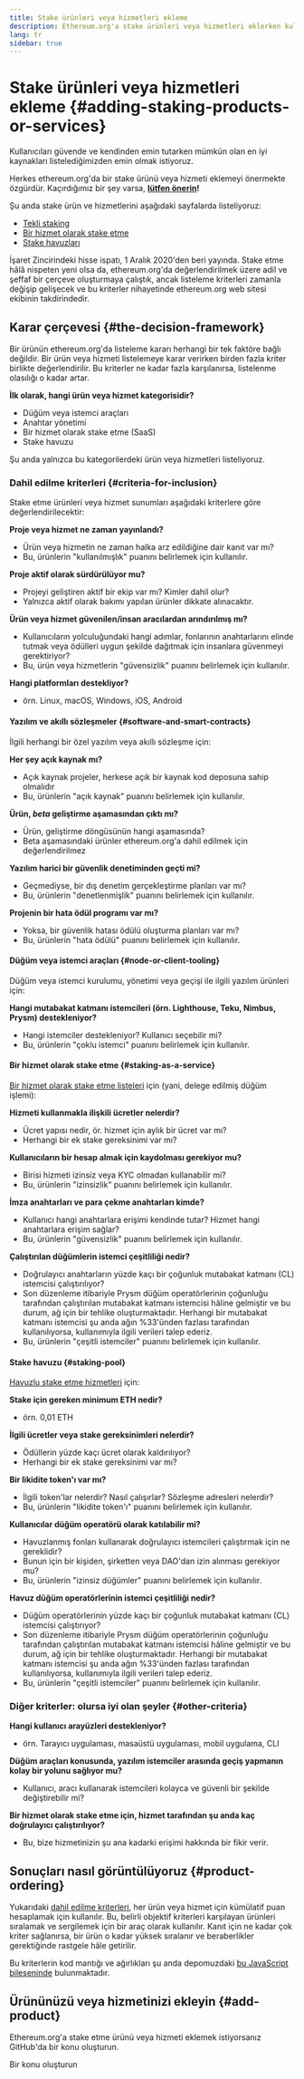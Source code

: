 ```yaml
---
title: Stake ürünleri veya hizmetleri ekleme
description: Ethereum.org'a stake ürünleri veya hizmetleri eklerken kullandığımız politika
lang: tr
sidebar: true
---
```


# Stake ürünleri veya hizmetleri ekleme {#adding-staking-products-or-services}

Kullanıcıları güvende ve kendinden emin tutarken mümkün olan en iyi kaynakları listelediğimizden emin olmak istiyoruz.

Herkes ethereum.org'da bir stake ürünü veya hizmeti eklemeyi önermekte özgürdür. Kaçırdığımız bir şey varsa, **[lütfen önerin](https://github.com/ethereum/ethereum-org-website/issues/new?&template=suggest_staking_product.md)!**

Şu anda stake ürün ve hizmetlerini aşağıdaki sayfalarda listeliyoruz:

- [Tekli staking](/staking/solo/)
- [Bir hizmet olarak stake etme](/staking/saas/)
- [Stake havuzları](/staking/pools/)

İşaret Zincirindeki hisse ispatı, 1 Aralık 2020'den beri yayında. Stake etme hâlâ nispeten yeni olsa da, ethereum.org'da değerlendirilmek üzere adil ve şeffaf bir çerçeve oluşturmaya çalıştık, ancak listeleme kriterleri zamanla değişip gelişecek ve bu kriterler nihayetinde ethereum.org web sitesi ekibinin takdirindedir.

## Karar çerçevesi {#the-decision-framework}

Bir ürünün ethereum.org'da listeleme kararı herhangi bir tek faktöre bağlı değildir. Bir ürün veya hizmeti listelemeye karar verirken birden fazla kriter birlikte değerlendirilir. Bu kriterler ne kadar fazla karşılanırsa, listelenme olasılığı o kadar artar.

**İlk olarak, hangi ürün veya hizmet kategorisidir?**

- Düğüm veya istemci araçları
- Anahtar yönetimi
- Bir hizmet olarak stake etme (SaaS)
- Stake havuzu

Şu anda yalnızca bu kategorilerdeki ürün veya hizmetleri listeliyoruz.

### Dahil edilme kriterleri {#criteria-for-inclusion}

Stake etme ürünleri veya hizmet sunumları aşağıdaki kriterlere göre değerlendirilecektir:

**Proje veya hizmet ne zaman yayınlandı?**

- Ürün veya hizmetin ne zaman halka arz edildiğine dair kanıt var mı?
- Bu, ürünlerin "kullanılmışlık" puanını belirlemek için kullanılır.

**Proje aktif olarak sürdürülüyor mu?**

- Projeyi geliştiren aktif bir ekip var mı? Kimler dahil olur?
- Yalnızca aktif olarak bakımı yapılan ürünler dikkate alınacaktır.

**Ürün veya hizmet güvenilen/insan aracılardan arındırılmış mı?**

- Kullanıcıların yolculuğundaki hangi adımlar, fonlarının anahtarlarını elinde tutmak veya ödülleri uygun şekilde dağıtmak için insanlara güvenmeyi gerektiriyor?
- Bu, ürün veya hizmetlerin "güvensizlik" puanını belirlemek için kullanılır.

**Hangi platformları destekliyor?**

- örn. Linux, macOS, Windows, iOS, Android

#### Yazılım ve akıllı sözleşmeler {#software-and-smart-contracts}

İlgili herhangi bir özel yazılım veya akıllı sözleşme için:

**Her şey açık kaynak mı?**

- Açık kaynak projeler, herkese açık bir kaynak kod deposuna sahip olmalıdır
- Bu, ürünlerin "açık kaynak" puanını belirlemek için kullanılır.

**Ürün, _beta_ geliştirme aşamasından çıktı mı?**

- Ürün, geliştirme döngüsünün hangi aşamasında?
- Beta aşamasındaki ürünler ethereum.org'a dahil edilmek için değerlendirilmez

**Yazılım harici bir güvenlik denetiminden geçti mi?**

- Geçmediyse, bir dış denetim gerçekleştirme planları var mı?
- Bu, ürünlerin "denetlenmişlik" puanını belirlemek için kullanılır.

**Projenin bir hata ödül programı var mı?**

- Yoksa, bir güvenlik hatası ödülü oluşturma planları var mı?
- Bu, ürünlerin "hata ödülü" puanını belirlemek için kullanılır.

#### Düğüm veya istemci araçları {#node-or-client-tooling}

Düğüm veya istemci kurulumu, yönetimi veya geçişi ile ilgili yazılım ürünleri için:

**Hangi mutabakat katmanı istemcileri (örn. Lighthouse, Teku, Nimbus, Prysm) destekleniyor?**

- Hangi istemciler destekleniyor? Kullanıcı seçebilir mi?
- Bu, ürünlerin "çoklu istemci" puanını belirlemek için kullanılır.

#### Bir hizmet olarak stake etme {#staking-as-a-service}

[Bir hizmet olarak stake etme listeleri](/staking/saas/) için (yani, delege edilmiş düğüm işlemi):

**Hizmeti kullanmakla ilişkili ücretler nelerdir?**

- Ücret yapısı nedir, ör. hizmet için aylık bir ücret var mı?
- Herhangi bir ek stake gereksinimi var mı?

**Kullanıcıların bir hesap almak için kaydolması gerekiyor mu?**

- Birisi hizmeti izinsiz veya KYC olmadan kullanabilir mi?
- Bu, ürünlerin "izinsizlik" puanını belirlemek için kullanılır.

**İmza anahtarları ve para çekme anahtarları kimde?**

- Kullanıcı hangi anahtarlara erişimi kendinde tutar? Hizmet hangi anahtarlara erişim sağlar?
- Bu, ürünlerin "güvensizlik" puanını belirlemek için kullanılır.

**Çalıştırılan düğümlerin istemci çeşitliliği nedir?**

- Doğrulayıcı anahtarların yüzde kaçı bir çoğunluk mutabakat katmanı (CL) istemcisi çalıştırılıyor?
- Son düzenleme itibariyle Prysm düğüm operatörlerinin çoğunluğu tarafından çalıştırılan mutabakat katmanı istemcisi hâline gelmiştir ve bu durum, ağ için bir tehlike oluşturmaktadır. Herhangi bir mutabakat katmanı istemcisi şu anda ağın %33'ünden fazlası tarafından kullanılıyorsa, kullanımıyla ilgili verileri talep ederiz.
- Bu, ürünlerin "çeşitli istemciler" puanını belirlemek için kullanılır.

#### Stake havuzu {#staking-pool}

[Havuzlu stake etme hizmetleri](/staking/pools/) için:

**Stake için gereken minimum ETH nedir?**

- örn. 0,01 ETH

**İlgili ücretler veya stake gereksinimleri nelerdir?**

- Ödüllerin yüzde kaçı ücret olarak kaldırılıyor?
- Herhangi bir ek stake gereksinimi var mı?

**Bir likidite token'ı var mı?**

- İlgili token'lar nelerdir? Nasıl çalışırlar? Sözleşme adresleri nelerdir?
- Bu, ürünlerin "likidite token'ı" puanını belirlemek için kullanılır.

**Kullanıcılar düğüm operatörü olarak katılabilir mi?**

- Havuzlanmış fonları kullanarak doğrulayıcı istemcileri çalıştırmak için ne gereklidir?
- Bunun için bir kişiden, şirketten veya DAO'dan izin alınması gerekiyor mu?
- Bu, ürünlerin "izinsiz düğümler" puanını belirlemek için kullanılır.

**Havuz düğüm operatörlerinin istemci çeşitliliği nedir?**

- Düğüm operatörlerinin yüzde kaçı bir çoğunluk mutabakat katmanı (CL) istemcisi çalıştırıyor?
- Son düzenleme itibariyle Prysm düğüm operatörlerinin çoğunluğu tarafından çalıştırılan mutabakat katmanı istemcisi hâline gelmiştir ve bu durum, ağ için bir tehlike oluşturmaktadır. Herhangi bir mutabakat katmanı istemcisi şu anda ağın %33'ünden fazlası tarafından kullanılıyorsa, kullanımıyla ilgili verileri talep ederiz.
- Bu, ürünlerin "çeşitli istemciler" puanını belirlemek için kullanılır.

### Diğer kriterler: olursa iyi olan şeyler {#other-criteria}

**Hangi kullanıcı arayüzleri destekleniyor?**

- örn. Tarayıcı uygulaması, masaüstü uygulaması, mobil uygulama, CLI

**Düğüm araçları konusunda, yazılım istemciler arasında geçiş yapmanın kolay bir yolunu sağlıyor mu?**

- Kullanıcı, aracı kullanarak istemcileri kolayca ve güvenli bir şekilde değiştirebilir mi?

**Bir hizmet olarak stake etme için, hizmet tarafından şu anda kaç doğrulayıcı çalıştırılıyor?**

- Bu, bize hizmetinizin şu ana kadarki erişimi hakkında bir fikir verir.

## Sonuçları nasıl görüntülüyoruz {#product-ordering}

Yukarıdaki [dahil edilme kriterleri](#criteria-for-inclusion), her ürün veya hizmet için kümülatif puan hesaplamak için kullanılır. Bu, belirli objektif kriterleri karşılayan ürünleri sıralamak ve sergilemek için bir araç olarak kullanılır. Kanıt için ne kadar çok kriter sağlanırsa, bir ürün o kadar yüksek sıralanır ve beraberlikler gerektiğinde rastgele hâle getirilir.

Bu kriterlerin kod mantığı ve ağırlıkları şu anda depomuzdaki [bu JavaScript bileşeninde](https://github.com/ethereum/ethereum-org-website/blob/dev/src/components/Staking/StakingProductsCardGrid.js#L350) bulunmaktadır.

## Ürününüzü veya hizmetinizi ekleyin {#add-product}

Ethereum.org'a stake etme ürünü veya hizmeti eklemek istiyorsanız GitHub'da bir konu oluşturun.

<ButtonLink to="https://github.com/ethereum/ethereum-org-website/issues/new?&template=suggest_staking_product.md">
  Bir konu oluşturun
</ButtonLink>

